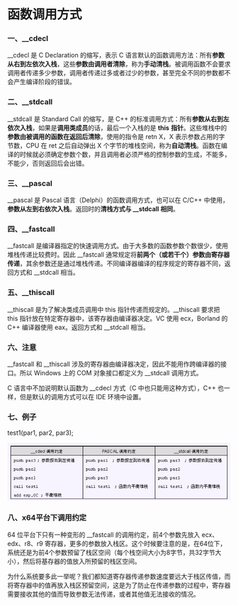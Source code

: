 # 函数调用方式

### 一、__cdecl

__cdecl 是 C Declaration 的缩写，表示 C 语言默认的函数调用方法：所有**参数从右到左依次入栈**，这些**参数由调用者清除**，称为**手动清栈**。被调用函数不会要求调用者传递多少参数，调用者传递过多或者过少的参数，甚至完全不同的参数都不会产生编译阶段的错误。

### 二、__stdcall

__stdcall 是 Standard Call 的缩写，是 C++ 的标准调用方式：所有**参数从右到左依次入栈**，如果是**调用类成员**的话，最后一个入栈的是 **this** **指针**。这些堆栈中的**参数由被调用的函数在返回后清除**，使用的指令是 retn X，X 表示参数占用的字节数，CPU 在 ret 之后自动弹出 X 个字节的堆栈空间，称为**自动清栈**。函数在编译的时候就必须确定参数个数，并且调用者必须严格的控制参数的生成，不能多，不能少，否则返回后会出错。

### 三、__pascal

\_\_pascal 是 Pascal 语言（Delphi）的函数调用方式，也可以在 C/C++ 中使用，**参数从左到右依次入栈**。返回时的**清栈方式与 __stdcall 相同**。

### 四、__fastcall

\_\_fastcall 是编译器指定的快速调用方式。由于大多数的函数参数个数很少，使用堆栈传递比较费时。因此 \__fastcall 通常规定将**前两个（或若干个）参数由寄存器传递**，其余参数还是通过堆栈传递。不同编译器编译的程序规定的寄存器不同，返回方式和 __stdcall 相当。

### 五、__thiscall

\_\_thiscall 是为了解决类成员调用中 this 指针传递而规定的。\__thiscall 要求把 this 指针放在特定寄存器中，该寄存器由编译器决定。VC 使用 ecx，Borland 的 C++ 编译器使用 eax。返回方式和 __stdcall 相当。

### 六、注意

\_\_fastcall 和 \_\_thiscall 涉及的寄存器由编译器决定，因此不能用作跨编译器的接口。所以 Windows 上的 COM 对象接口都定义为 __stdcall 调用方式。

C 语言中不加说明默认函数为 __cdecl 方式（C 中也只能用这种方式），C++ 也一样，但是默认的调用方式可以在 IDE 环境中设置。

### 七、例子

test1(par1, par2, par3);

![img](Photo/1.png)

### 八、x64平台下调用约定

64 位平台下只有一种变形的 __fastcall 的调用约定，前4个参数先放入 ecx、edx、r8、r9 寄存器，更多的参数放入栈区。这个时候要注意的是，在64位下，系统还是为前4个参数预留了栈区空间（每个栈空间大小为8字节，共32字节大小），然后将基存器的值放入所预留的栈区空间。

为什么系统要多此一举呢？我们都知道寄存器传递参数速度要远大于栈区传值，而将寄存器中的值再放入栈区预留空间，这是为了防止在传递参数的过程中，寄存器需要接收其他的值而导致参数无法传递，或者其他值无法接收的情况。


